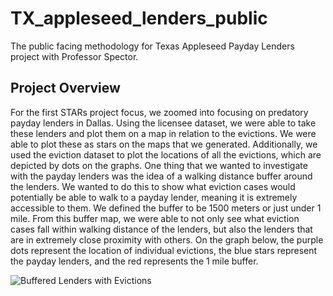 # TX_appleseed_lenders_public
The public facing methodology for Texas Appleseed Payday Lenders project with Professor Spector.

## Project Overview
For the first STARs project focus, we zoomed into focusing on predatory payday lenders in Dallas. Using the licensee dataset, we were able to take these lenders and plot them on a map in relation to the evictions. We were able to plot these as stars on the maps that we generated. Additionally, we used the eviction dataset to plot the locations of all the evictions, which are depicted by dots on the graphs. One thing that we wanted to investigate with the payday lenders was the idea of a walking distance buffer around the lenders. We wanted to do this to show what eviction cases would potentially be able to walk to a payday lender, meaning it is extremely accessible to them. We defined the buffer to be 1500 meters or just under 1 mile. From this buffer map, we were able to not only see what eviction cases fall within walking distance of the lenders, but also the lenders that are in extremely close proximity with others. On the graph below, the purple dots represent the location of individual evictions, the blue stars represent the payday lenders, and the red represents the 1 mile buffer.

![Buffered Lenders with Evictions](results/bufferedlenderswevictions.png?raw=True)

